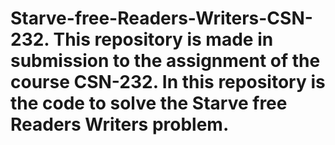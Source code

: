  # Starve-free-Readers-Writers-CSN-232. This repository is made in submission to the assignment of the course CSN-232. In this repository is the code to solve the Starve free Readers Writers problem.
